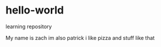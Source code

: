 # hello-world
learning repository

My name is zach im also patrick
i like pizza and stuff like that
